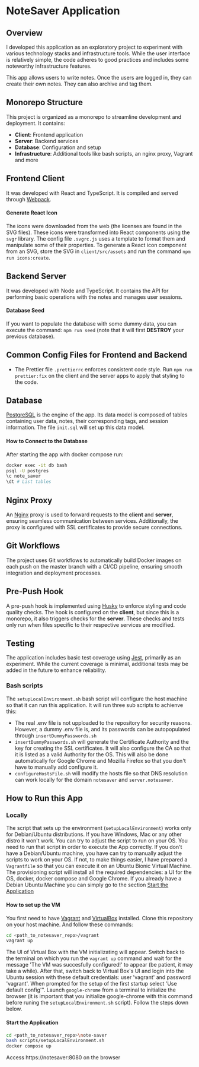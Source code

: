 # NoteSaver Application

## Overview
I developed this application as an exploratory project to experiment with various technology stacks and infrastructure tools. While the user interface is relatively simple, the code adheres to good practices and includes some noteworthy infrastructure features.

This app allows users to write notes. Once the users are logged in, they can create their own notes. They can also archive and tag them.

## Monorepo Structure
This project is organized as a monorepo to streamline development and deployment. It contains:
- **Client**: Frontend application
- **Server**: Backend services
- **Database**: Configuration and setup
- **Infrastructure**: Additional tools like bash scripts, an nginx proxy, Vagrant and more

## Frontend Client
It was developed with React and TypeScript. It is compiled and served through [Webpack](https://webpack.js.org/).

#### Generate React Icon
The icons were downloaded from the web (the licenses are found in the SVG files). These icons were transformed into React components using the `svgr` library. The config file `.svgrc.js` uses a template to format them and manipulate some of their properties. To generate a React icon component from an SVG, store the SVG in `client/src/assets` and run the command `npm run icons:create`.

## Backend Server
It was developed with Node and TypeScript. It contains the API for performing basic operations with the notes and manages user sessions.

#### Database Seed
If you want to populate the database with some dummy data, you can execute the command: `npm run seed` (note that it will first **DESTROY** your previous database).

## Common Config Files for Frontend and Backend
- The Prettier file `.prettierrc` enforces consistent code style. Run `npm run prettier:fix` on the client and the server apps to apply that styling to the code.

## Database
[PostgreSQL](https://www.postgresql.org/) is the engine of the app. Its data model is composed of tables containing user data, notes, their corresponding tags, and session information. The file `init.sql` will set up this data model.

#### How to Connect to the Database
After starting the app with docker compose run:
```bash
docker exec -it db bash
psql -U postgres
\c note_saver
\dt # List tables
```

## Nginx Proxy
An [Nginx](https://nginx.org/en/) proxy is used to forward requests to the **client** and **server**, ensuring seamless communication between services. Additionally, the proxy is configured with SSL certificates to provide secure connections.

## Git Workflows
The project uses Git workflows to automatically build Docker images on each push on the master branch with a CI/CD pipeline, ensuring smooth integration and deployment processes.

## Pre-Push Hook
A pre-push hook is implemented using [Husky](https://typicode.github.io/husky/) to enforce styling and code quality checks. The hook is configured on the **client**, but since this is a monorepo, it also triggers checks for the **server**. These checks and tests only run when files specific to their respective services are modified.

## Testing
The application includes basic test coverage using [Jest](https://jestjs.io/), primarily as an experiment. While the current coverage is minimal, additional tests may be added in the future to enhance reliability.

### Bash scripts
The `setupLocalEnvironment.sh` bash script will configure the host machine so that it can run this application. It will run three sub scripts to achienve this:
- The real .env file is not upploaded to the repository for security reasons. However, a dummy .env file is, and its passwords can be autopopulated through `insertDummyPasswords.sh`
- `insertDummyPasswords.sh` will generate the Certificate Authority and the key for creating the SSL certificates. It will also configure the CA so that it is listed as a valid Authority for the OS. This will also be done automatically for Google Chrome and Mozilla Firefox so that you don't have to manually add configure it.
- `configureHostsFile.sh` will modify the hosts file so that DNS resolution can work locally for the domain `notesaver` and `server.notesaver`.

## How to Run this App

### Locally

The script that sets up the environment (`setupLocalEnvironment`) works only for Debian/Ubuntu distributions. If you have Windows, Mac or any other distro it won't work. You can try to adjust the script to run on your OS. You need to run that script in order to execute the App correctly. If you don't have a Debian/Ubuntu machine, you have can try to manually adjust the scripts to work on your OS. If not, to make things easier, I have prepared a `Vagrantfile` so that you can execute it on an Ubuntu Bionic Virtual Machine. The provisioning script will install all the required dependencies: a UI for the OS, docker, docker compose and Google Chrome. If you already have a Debian Ubuntu Machine you can simply go to the section [Start the Application](#start-the-application)

#### How to set up the VM
You first need to have [Vagrant](https://developer.hashicorp.com/vagrant/docs/installation) and [VirtualBox](https://www.virtualbox.org/wiki/Downloads) installed. Clone this repository on your host machine. And follow these commands:
```bash
cd <path_to_notesaver_repo>/vagrant
vagrant up
```
The UI of Virtual Box with the VM initializating will appear. Switch back to the terminal on which you run the `vagrant up` command and wait for the message 'The VM was succesfully configured!' to appear (be patient, it may take a while). After that, switch back to Virtual Box's UI and login into the Ubuntu session with these default credentials: user 'vagrant' and password 'vagrant'. When prompted for the setup of the first startup select 'Use default config'". Launch `google-chrome` from a terminal to initialize the browser (it is important that you initialize google-chrome with this command before runing the `setupLocalEnvironment.sh` script). Follow the steps down below.

#### Start the Application

```bash
cd <path_to_notesaver_repo>\note-saver
bash scripts/setupLocalEnvironment.sh
docker compose up
```
Access https://notesaver:8080 on the browser
